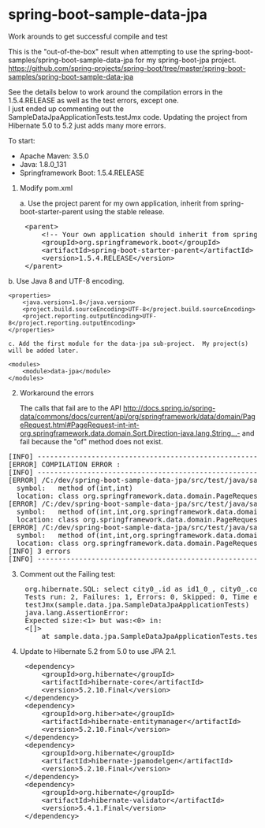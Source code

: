# spring-boot-sample-data-jpa
Work arounds to get successful compile and test

This is the "out-of-the-box" result when attempting to use the spring-boot-samples/spring-boot-sample-data-jpa for my spring-boot-jpa project.
https://github.com/spring-projects/spring-boot/tree/master/spring-boot-samples/spring-boot-sample-data-jpa

See the details below to work around the compilation errors in the 1.5.4.RELEASE as well as the test errors, except one.  
I just ended up commenting out the SampleDataJpaApplicationTests.testJmx code.
Updating the project from Hibernate 5.0 to 5.2 just adds many more errors.

To start: 
* Apache Maven: 3.5.0
* Java: 1.8.0_131
* Springframework Boot: 1.5.4.RELEASE

1. Modify pom.xml

   a. Use the project parent for my own application, inherit from spring-boot-starter-parent using the stable release.
<pre>
	&lt;parent&gt;
		&lt;!-- Your own application should inherit from spring-boot-starter-parent --&gt;
		&lt;groupId&gt;org.springframework.boot&lt;/groupId&gt;
		&lt;artifactId&gt;spring-boot-starter-parent&lt;/artifactId&gt;
		&lt;version&gt;1.5.4.RELEASE&lt;/version&gt;
	&lt;/parent&gt;
</pre>
   b. Use Java 8 and UTF-8 encoding.

	<properties>
		<java.version>1.8</java.version>
		<project.build.sourceEncoding>UTF-8</project.build.sourceEncoding>
		<project.reporting.outputEncoding>UTF-8</project.reporting.outputEncoding>
	</properties>

	c. Add the first module for the data-jpa sub-project.  My project(s) will be added later.

	<modules>
		<module>data-jpa</module>
	</modules>
  
2. Workaround the errors

	The calls that fail are to the API http://docs.spring.io/spring-data/commons/docs/current/api/org/springframework/data/domain/PageRequest.html#PageRequest-int-int-org.springframework.data.domain.Sort.Direction-java.lang.String...-
	and fail because the "of" method does not exist. 
<pre>
[INFO] -------------------------------------------------------------
[ERROR] COMPILATION ERROR :
[INFO] -------------------------------------------------------------
[ERROR] /C:/dev/spring-boot-sample-data-jpa/src/test/java/sample/data/jpa/service/CityRepositoryIntegrationTests.java:[45,72] cannot find symbol
  symbol:   method of(int,int)
  location: class org.springframework.data.domain.PageRequest
[ERROR] /C:/dev/spring-boot-sample-data-jpa/src/test/java/sample/data/jpa/service/HotelRepositoryIntegrationTests.java:[54,53] cannot find symbol
  symbol:   method of(int,int,org.springframework.data.domain.Sort.Direction,java.lang.String)
  location: class org.springframework.data.domain.PageRequest
[ERROR] /C:/dev/spring-boot-sample-data-jpa/src/test/java/sample/data/jpa/service/HotelRepositoryIntegrationTests.java:[58,44] cannot find symbol
  symbol:   method of(int,int,org.springframework.data.domain.Sort.Direction,java.lang.String)
  location: class org.springframework.data.domain.PageRequest
[INFO] 3 errors
[INFO] -------------------------------------------------------------
</pre>
3. Comment out the Failing test:
<pre>
	org.hibernate.SQL: select city0_.id as id1_0_, city0_.country as country2_0_, city0_.map as map3_0_, city0_.name as name4_0_, city0_.state as state5_0_ from city city0_ where upper(city0_.name)=upper(?) and upper(city0_.country)=upper(?)
	Tests run: 2, Failures: 1, Errors: 0, Skipped: 0, Time elapsed: 15.486 sec <<< FAILURE! - in sample.data.jpa.SampleDataJpaApplicationTests
	testJmx(sample.data.jpa.SampleDataJpaApplicationTests)  Time elapsed: 0.36 sec  <<< FAILURE!
	java.lang.AssertionError:
	Expected size:<1> but was:<0> in:
	<[]>
        at sample.data.jpa.SampleDataJpaApplicationTests.testJmx(SampleDataJpaApplicationTests.java:77)
</pre>
4. Update to Hibernate 5.2 from 5.0 to use JPA 2.1.
<pre>
	&lt;dependency&gt;
		&lt;groupId&gt;org.hibernate&lt;/groupId&gt;
		&lt;artifactId&gt;hibernate-core&lt;/artifactId&gt;
		&lt;version&gt;5.2.10.Final&lt;/version&gt;
	&lt;/dependency&gt;
	&lt;dependency&gt;
		&lt;groupId&gt;org.hiber&gt;ate&lt;/groupId&gt;
		&lt;artifactId&gt;hibernate-entitymanager&lt;/artifactId&gt;
		&lt;version&gt;5.2.10.Final&lt;/version&gt;
	&lt;/dependency&gt;
	&lt;dependency&gt;
		&lt;groupId&gt;org.hibernate&lt;/groupId&gt;
		&lt;artifactId&gt;hibernate-jpamodelgen&lt;/artifactId&gt;
		&lt;version&gt;5.2.10.Final&lt;/version&gt;
	&lt;/dependency&gt;
	&lt;dependency&gt;
		&lt;groupId&gt;org.hibernate&lt;/groupId&gt;
		&lt;artifactId&gt;hibernate-validator&lt;/artifactId&gt;
		&lt;version&gt;5.4.1.Final&lt;/version&gt;
	&lt;/dependency&gt;
</pre>
